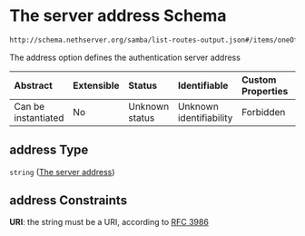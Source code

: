 # The server address Schema

```txt
http://schema.nethserver.org/samba/list-routes-output.json#/items/oneOf/0/properties/forward_auth/properties/address
```

The address option defines the authentication server address

| Abstract            | Extensible | Status         | Identifiable            | Custom Properties | Additional Properties | Access Restrictions | Defined In                                                                        |
| :------------------ | :--------- | :------------- | :---------------------- | :---------------- | :-------------------- | :------------------ | :-------------------------------------------------------------------------------- |
| Can be instantiated | No         | Unknown status | Unknown identifiability | Forbidden         | Allowed               | none                | [list-routes-output.json\*](samba/list-routes-output.json "open original schema") |

## address Type

`string` ([The server address](list-routes-output-1-items-oneof-a-route-expanded-properties-forward-auth-configuration-properties-the-server-address.md))

## address Constraints

**URI**: the string must be a URI, according to [RFC 3986](https://tools.ietf.org/html/rfc3986 "check the specification")
